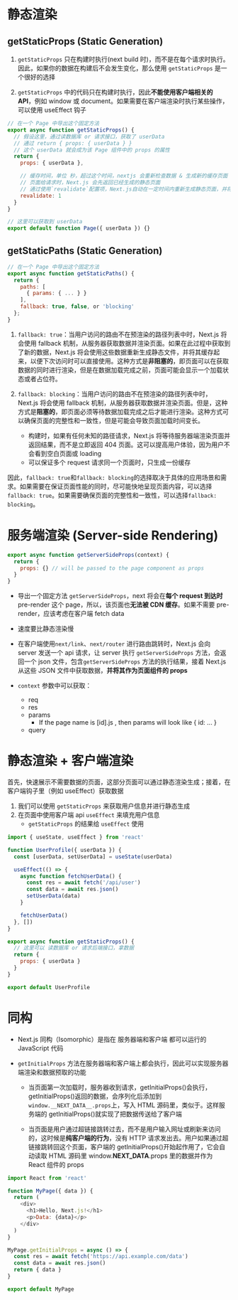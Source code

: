 # 静态渲染

## getStaticProps (Static Generation)

1. `getStaticProps` 只在构建时执行(next build 时)，而不是在每个请求时执行。因此，如果你的数据在构建后不会发生变化，那么使用 `getStaticProps` 是一个很好的选择

2. `getStaticProps` 中的代码只在构建时执行，因此**不能使用客户端相关的 API**，例如 window 或 document。如果需要在客户端渲染时执行某些操作，可以使用 useEffect 钩子

```js
// 在一个 Page 中导出这个固定方法
export async function getStaticProps() {
  // 假设这里，通过读数据库 or 请求接口，获取了 userData
  // 通过 return { props: { userData } }
  // 这个 userData 就会成为该 Page 组件中的 props 的属性
  return {
    props: { userData },

    // 缓存时间，单位 秒，超过这个时间，nextjs 会重新检查数据 & 生成新的缓存页面
    // 页面给请求时，Next.js 会先返回已经生成的静态页面
    // 通过使用`revalidate`配置项，Next.js自动在一定时间内重新生成静态页面，并将新的页面数据缓存起来
    revalidate: 1
  }
}

// 这里可以获取到 userData
export default function Page({ userData }) {}
```

## getStaticPaths (Static Generation)

```js
// 在一个 Page 中导出这个固定方法
export async function getStaticPaths() {
  return {
    paths: [
      { params: { ... } }
    ],
    fallback: true, false, or 'blocking'
  };
}
```

1. `fallback: true`：当用户访问的路由不在预渲染的路径列表中时，Next.js 将会使用 fallback 机制，从服务器获取数据并渲染页面。如果在此过程中获取到了新的数据，Next.js 将会使用这些数据重新生成静态文件，并将其缓存起来，以便下次访问时可以直接使用。这种方式是**非阻塞的**，即页面可以在获取数据的同时进行渲染，但是在数据加载完成之前，页面可能会显示一个加载状态或者占位符。

2. `fallback: blocking`：当用户访问的路由不在预渲染的路径列表中时，Next.js 将会使用 fallback 机制，从服务器获取数据并渲染页面。但是，这种方式是**阻塞的**，即页面必须等待数据加载完成之后才能进行渲染。这种方式可以确保页面的完整性和一致性，但是可能会导致页面加载时间变长。

   - 构建时，如果有任何未知的路径请求，Next.js 将等待服务器端渲染页面并返回结果，而不是立即返回 404 页面。这可以提高用户体验，因为用户不会看到空白页面或 loading
   - 可以保证多个 request 请求同一个页面时，只生成一份缓存

因此，`fallback: true`和`fallback: blocking`的选择取决于具体的应用场景和需求。如果需要在保证页面性能的同时，尽可能快地呈现页面内容，可以选择`fallback: true`。如果需要确保页面的完整性和一致性，可以选择`fallback: blocking`。

# 服务端渲染 (Server-side Rendering)

```js
export async function getServerSideProps(context) {
  return {
    props: {} // will be passed to the page component as props
  }
}
```

- 导出一个固定方法 `getServerSideProps`，next 将会在**每个 request 到达时** pre-render 这个 page，所以，该页面也**无法被 CDN 缓存**。如果不需要 pre-render，应该考虑在客户端 fetch data

- 速度要比静态渲染慢

- 在客户端使用`next/link`、`next/router` 进行路由跳转时，Next.js 会向 server 发送一个 api 请求，让 server 执行 `getServerSideProps` 方法，会返回一个 json 文件，包含`getServerSideProps` 方法的执行结果，接着 Next.js 从这些 JSON 文件中获取数据，**并将其作为页面组件的 props**

- `context` 参数中可以获取：
  - req
  - res
  - params
    - If the page name is [id].js , then params will look like { id: ... }
  - query

# 静态渲染 + 客户端渲染

首先，快速展示不需要数据的页面，这部分页面可以通过静态渲染生成；接着，在客户端钩子里（例如 useEffect）获取数据

1. 我们可以使用 `getStaticProps` 来获取用户信息并进行静态生成
2. 在页面中使用客户端 api `useEffect` 来填充用户信息
   - `getStaticProps` 的结果给 `useEffect` 使用

```js
import { useState, useEffect } from 'react'

function UserProfile({ userData }) {
  const [userData, setUserData] = useState(userData)

  useEffect(() => {
    async function fetchUserData() {
      const res = await fetch('/api/user')
      const data = await res.json()
      setUserData(data)
    }

    fetchUserData()
  }, [])
}

export async function getStaticProps() {
  // 这里可以 读数据库 or 请求后端接口，拿数据
  return {
    props: { userData }
  }
}

export default UserProfile
```

# 同构

- Next.js 同构（Isomorphic）是指在 服务器端和客户端 都可以运行的 JavaScript 代码
- `getInitialProps` 方法在服务器端和客户端上都会执行，因此可以实现服务器端渲染和数据预取的功能

  - 当页面第一次加载时，服务器收到请求，getInitialProps()会执行，getInitialProps()返回的数据，会序列化后添加到 `window.__NEXT_DATA__.props`上，写入 HTML 源码里，类似于<script>window.**NEXT_DATA**={props:{xxx}}</script>。这样服务端的 getInitialProps()就实现了把数据传送给了客户端

  - 当页面是用户通过超链接跳转过去，而不是用户输入网址或刷新来访问的，这时候是**纯客户端的行为**，没有 HTTP 请求发出去。用户如果通过超链接跳转回这个页面，客户端的 getInitialProps()开始起作用了，它会自动读取 HTML 源码里 window.**NEXT_DATA**.props 里的数据并作为 React 组件的 props

```javascript
import React from 'react'

function MyPage({ data }) {
  return (
    <div>
      <h1>Hello, Next.js!</h1>
      <p>Data: {data}</p>
    </div>
  )
}

MyPage.getInitialProps = async () => {
  const res = await fetch('https://api.example.com/data')
  const data = await res.json()
  return { data }
}

export default MyPage
```

